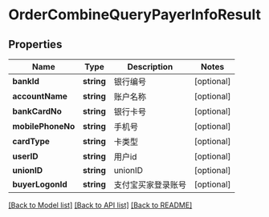 # OrderCombineQueryPayerInfoResult

## Properties
Name | Type | Description | Notes
------------ | ------------- | ------------- | -------------
**bankId** | **string** | 银行编号 | [optional] 
**accountName** | **string** | 账户名称 | [optional] 
**bankCardNo** | **string** | 银行卡号 | [optional] 
**mobilePhoneNo** | **string** | 手机号 | [optional] 
**cardType** | **string** | 卡类型 | [optional] 
**userID** | **string** | 用户id | [optional] 
**unionID** | **string** | unionID | [optional] 
**buyerLogonId** | **string** | 支付宝买家登录账号 | [optional] 

[[Back to Model list]](../README.md#documentation-for-models) [[Back to API list]](../README.md#documentation-for-api-endpoints) [[Back to README]](../README.md)



